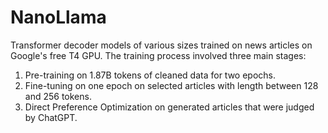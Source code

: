 # NanoLlama
Transformer decoder models of various sizes trained on news articles on Google's free T4 GPU. The training process involved three main stages:

1. Pre-training on 1.87B tokens of cleaned data for two epochs. 
2. Fine-tuning on one epoch on selected articles with length between 128 and 256 tokens. 
3. Direct Preference Optimization on generated articles that were judged by ChatGPT.

